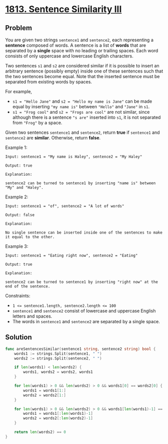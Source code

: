 # [1813. Sentence Similarity III](https://leetcode.com/problems/sentence-similarity-iii/)

## Problem

You are given two strings `sentence1` and `sentence2`, each representing a **sentence** composed of words. A sentence is a list of **words** that are separated by a **single** space with no leading or trailing spaces. Each word consists of only uppercase and lowercase English characters.

Two sentences `s1` and `s2` are considered similar if it is possible to insert an arbitrary sentence (possibly empty) inside one of these sentences such that the two sentences become equal. Note that the inserted sentence must be separated from existing words by spaces.

For example,

- `s1 = "Hello Jane"` and `s2 = "Hello my name is Jane"` can be made equal by inserting `"my name is"` between `"Hello"` and `"Jane"` in `s1`.
- `s1 = "Frog cool"` and `s2 = "Frogs are cool"` are not similar, since although there is a sentence `"s are"` inserted into `s1`, it is not separated from `"Frog"` by a space.

Given two sentences `sentence1` and `sentence2`, return **true** if `sentence1` and `sentence2` are **similar**. Otherwise, return **false**.


Example 1:

```
Input: sentence1 = "My name is Haley", sentence2 = "My Haley"

Output: true

Explanation:

sentence2 can be turned to sentence1 by inserting "name is" between "My" and "Haley".
```

Example 2:

```
Input: sentence1 = "of", sentence2 = "A lot of words"

Output: false

Explanation:

No single sentence can be inserted inside one of the sentences to make it equal to the other.
```


Example 3:

```
Input: sentence1 = "Eating right now", sentence2 = "Eating"

Output: true

Explanation:

sentence2 can be turned to sentence1 by inserting "right now" at the end of the sentence.
```
 

Constraints:

- `1 <= sentence1.length, sentence2.length <= 100`
- `sentence1` and `sentence2` consist of lowercase and uppercase English letters and spaces.
- The words in `sentence1` and `sentence2` are separated by a single space.


## Solution

```go
func areSentencesSimilar(sentence1 string, sentence2 string) bool {
	words1 := strings.Split(sentence1, " ")
	words2 := strings.Split(sentence2, " ")

	if len(words1) < len(words2) {
		words1, words2 = words2, words1
	}

	for len(words1) > 0 && len(words2) > 0 && words1[0] == words2[0] {
		words1 = words1[1:]
		words2 = words2[1:]
	}

	for len(words1) > 0 && len(words2) > 0 && words1[len(words1)-1] == words2[len(words2)-1] {
		words1 = words1[:len(words1)-1]
		words2 = words2[:len(words2)-1]
	}

	return len(words2) == 0
}
```